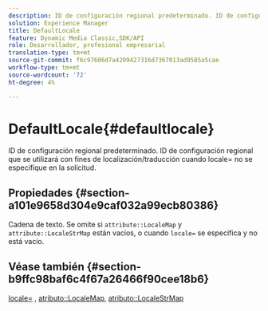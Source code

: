 ```yaml
---
description: ID de configuración regional predeterminado. ID de configuración regional que se utilizará con fines de localización/traducción cuando locale= no se especifique en la solicitud.
solution: Experience Manager
title: DefaultLocale
feature: Dynamic Media Classic,SDK/API
role: Desarrollador, profesional empresarial
translation-type: tm+mt
source-git-commit: f6c97606d7a4209427316d7367013ad9585a5cae
workflow-type: tm+mt
source-wordcount: '72'
ht-degree: 4%

---
```



# DefaultLocale{#defaultlocale}

ID de configuración regional predeterminado. ID de configuración regional que se utilizará con fines de localización/traducción cuando locale= no se especifique en la solicitud.

## Propiedades {#section-a101e9658d304e9caf032a99ecb80386}

Cadena de texto. Se omite si `attribute::LocaleMap` y `attribute::LocaleStrMap` están vacíos, o cuando `locale=` se especifica y no está vacío.

## Véase también {#section-b9ffc98baf6c4f67a26466f90cee18b6}

[locale=](../../../../../is-api/http-ref/image-serving-api-ref/c-http-protocol-reference/c-command-reference/r-locale.md#reference-8a846b2fbc004a12821b956ed3b25cfb) ,  [atributo::LocaleMap](../../../../../is-api/image-catalog/image-serving-api-ref/c-image-catalog-reference/c-attributes-reference/r-localemap.md#reference-49bbf598f8ea47c3a563755cef306318),  [atributo::LocaleStrMap](../../../../../is-api/image-catalog/image-serving-api-ref/c-image-catalog-reference/c-attributes-reference/r-localestrmap.md#reference-98c42070a4bc4baf92537132be2b5b1e)
